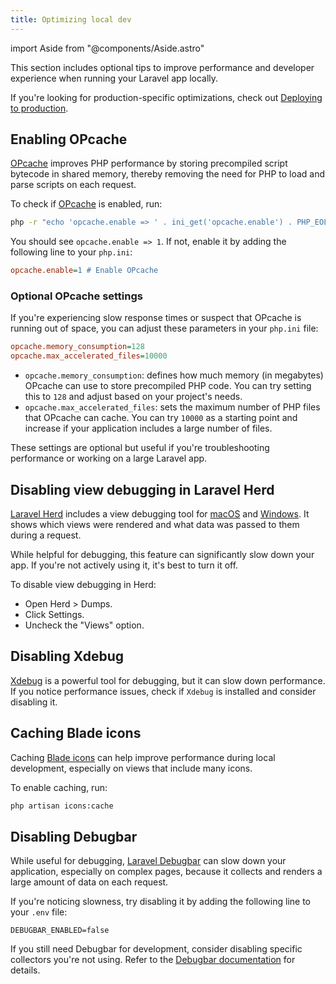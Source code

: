 ```yaml
---
title: Optimizing local dev
---
```

import Aside from "@components/Aside.astro"

This section includes optional tips to improve performance and developer experience when running your Laravel app locally.

If you're looking for production-specific optimizations, check out [Deploying to production](../deployment).

## Enabling OPcache

[OPcache](https://www.php.net/manual/en/book.opcache.php) improves PHP performance by storing precompiled script bytecode in shared memory, thereby removing the need for PHP to load and parse scripts on each request.

To check if [OPcache](https://www.php.net/manual/en/book.opcache.php) is enabled, run:

```bash
php -r "echo 'opcache.enable => ' . ini_get('opcache.enable') . PHP_EOL;"
```

You should see `opcache.enable => 1`. If not, enable it by adding the following line to your `php.ini`:

```ini
opcache.enable=1 # Enable OPcache
```

### Optional OPcache settings

If you're experiencing slow response times or suspect that OPcache is running out of space, you can adjust these parameters in your `php.ini` file:

```ini
opcache.memory_consumption=128
opcache.max_accelerated_files=10000
```

- `opcache.memory_consumption`: defines how much memory (in megabytes) OPcache can use to store precompiled PHP code. You can try setting this to `128` and adjust based on your project's needs.
- `opcache.max_accelerated_files`: sets the maximum number of PHP files that OPcache can cache. You can try `10000` as a starting point and increase if your application includes a large number of files.

These settings are optional but useful if you're troubleshooting performance or working on a large Laravel app.

## Disabling view debugging in Laravel Herd

[Laravel Herd](https://herd.laravel.com/) includes a view debugging tool for [macOS](https://herd.laravel.com/docs/macos/debugging/dumps#views) and [Windows](https://herd.laravel.com/docs/windows/debugging/dumps#views).
It shows which views were rendered and what data was passed to them during a request.

While helpful for debugging, this feature can significantly slow down your app. If you're not actively using it, it's best to turn it off.

To disable view debugging in Herd:
- Open Herd > Dumps.
- Click Settings.
- Uncheck the "Views" option.

## Disabling Xdebug
[Xdebug](https://xdebug.org/) is a powerful tool for debugging, but it can slow down performance. If you notice performance issues, check if `Xdebug` is installed and consider disabling it.

## Caching Blade icons

Caching [Blade icons](https://blade-ui-kit.com/blade-icons) can help improve performance during local development, especially on views that include many icons.

To enable caching, run:

```bash
php artisan icons:cache
```

## Disabling Debugbar

While useful for debugging, [Laravel Debugbar](https://github.com/barryvdh/laravel-debugbar) can slow down your application, especially on complex pages, because it collects and renders a large amount of data on each request.

If you're noticing slowness, try disabling it by adding the following line to your `.env` file:

```dotenv
DEBUGBAR_ENABLED=false
```

If you still need Debugbar for development, consider disabling specific collectors you're not using.
Refer to the [Debugbar documentation](https://github.com/barryvdh/laravel-debugbar?tab=readme-ov-file#debugbar-for-laravel) for details.
